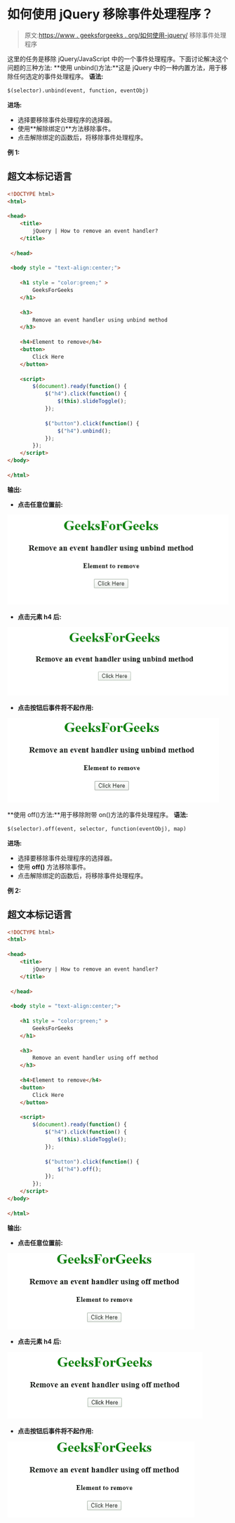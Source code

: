 # 如何使用 jQuery 移除事件处理程序？

> 原文:[https://www . geeksforgeeks . org/如何使用-jquery/](https://www.geeksforgeeks.org/how-to-remove-an-event-handler-using-jquery/) 移除事件处理程序

这里的任务是移除 jQuery/JavaScript 中的一个事件处理程序。下面讨论解决这个问题的三种方法:
**使用 unbind()方法:**这是 jQuery 中的一种内置方法，用于移除任何选定的事件处理程序。
**语法:**

```html
$(selector).unbind(event, function, eventObj)
```

**进场:**

*   选择要移除事件处理程序的选择器。
*   使用**解除绑定()**方法移除事件。
*   点击解除绑定的函数后，将移除事件处理程序。

**例 1:**

## 超文本标记语言

```html
<!DOCTYPE html>  
<html>  

<head> 
    <title> 
        jQuery | How to remove an event handler?
    </title> 

 </head> 

 <body style = "text-align:center;">  

    <h1 style = "color:green;" >  
        GeeksForGeeks  
    </h1>

    <h3>
        Remove an event handler using unbind method
    </h3>

    <h4>Element to remove</h4>    
    <button> 
        Click Here 
    </button> 

    <script>
        $(document).ready(function() {
            $("h4").click(function() {
                $(this).slideToggle();
            });

            $("button").click(function() {
                $("h4").unbind();
            });
        });
    </script>
</body>  

</html> 
```

**输出:**

*   **点击任意位置前:**

![](img/08fd1ee1f3df09842a306551cb37645e.png)

*   **点击元素 h4 后:**

![](img/167729e028b9e129ff6a748b79cdff24.png)

*   **点击按钮后事件将不起作用:**

![](img/3ad2da02960f49db7d2d19159fcb4094.png)

**使用 off()方法:**用于移除附带 on()方法的事件处理程序。
**语法:**

```html
$(selector).off(event, selector, function(eventObj), map)
```

**进场:**

*   选择要移除事件处理程序的选择器。
*   使用 **off()** 方法移除事件。
*   点击解除绑定的函数后，将移除事件处理程序。

**例 2:**

## 超文本标记语言

```html
<!DOCTYPE html>  
<html>  

<head> 
    <title> 
        jQuery | How to remove an event handler?
    </title> 

 </head> 

 <body style = "text-align:center;">  

    <h1 style = "color:green;" >  
        GeeksForGeeks  
    </h1>

    <h3>
        Remove an event handler using off method
    </h3>

    <h4>Element to remove</h4>    
    <button> 
        Click Here 
    </button> 

    <script>
        $(document).ready(function() {
            $("h4").click(function() {
                $(this).slideToggle();
            });

            $("button").click(function() {
                $("h4").off();
            });
        });
    </script>
</body>  

</html> 
```

**输出:**

*   **点击任意位置前:**

![](img/eabaa9c549585b83d53caba6d2b2d012.png)

*   **点击元素 h4 后:**

![](img/ae3532f0231a674b601a392e0398fb83.png)

*   **点击按钮后事件将不起作用:**

![](img/d3fc1c630d73f767dafa9f82d94557e8.png)